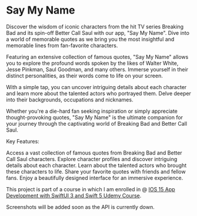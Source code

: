 # Say My Name

Discover the wisdom of iconic characters from the hit TV series Breaking Bad and its spin-off Better Call Saul with our app, "Say My Name". Dive into a world of memorable quotes as we bring you the most insightful and memorable lines from fan-favorite characters.

Featuring an extensive collection of famous quotes, "Say My Name" allows you to explore the profound words spoken by the likes of Walter White, Jesse Pinkman, Saul Goodman, and many others. Immerse yourself in their distinct personalities, as their words come to life on your screen.

With a simple tap, you can uncover intriguing details about each character and learn more about the talented actors who portrayed them. Delve deeper into their backgrounds, occupations and nicknames.

Whether you're a die-hard fan seeking inspiration or simply appreciate thought-provoking quotes, "Say My Name" is the ultimate companion for your journey through the captivating world of Breaking Bad and Better Call Saul.

Key Features:

Access a vast collection of famous quotes from Breaking Bad and Better Call Saul characters.
Explore character profiles and discover intriguing details about each character.
Learn about the talented actors who brought these characters to life.
Share your favorite quotes with friends and fellow fans.
Enjoy a beautifully designed interface for an immersive experience.

This project is part of a course in which I am enrolled in @ [IOS 15 App Development with SwiftUI 3 and Swift 5 Udemy Course](https://farfetch.udemy.com/course/ios-15-app-development-with-swiftui-3-and-swift-5/). 

Screenshots will be added soon as the API is currently down.
